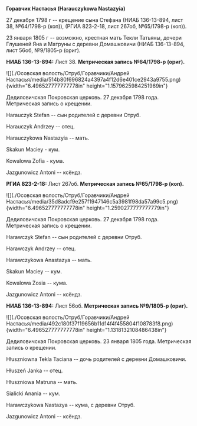 **Горавчик Настасья (Harauczykowa Nastazyia)**

27 декабря 1798 г -- крещение сына Стефана (НИАБ 136-13-894, лист 38,
№64/1798-р (коп)), (РГИА 823-2-18, лист 267об, №65/1798-р (коп)).

23 января 1805 г -- возможно, крестная мать Текли Татьяны, дочери
Глушеней Яна и Матруны с деревни Домашковичи (НИАБ 136-13-894, лист
56об, №9/1805-р (ориг).

**НИАБ 136-13-894:** Лист 38. **Метрическая запись №64/1798-р (ориг).**

![](./Осовская волость/Отруб/Горавчики/Андрей Настасья/media/514b80f696824a4397a4f12d6e401ce2943a9755.png){width="6.496527777777778in"
height="1.1579625984251969in"}

Дедиловичская Покровская церковь. 27 декабря 1798 года. Метрическая
запись о крещении.

Harauczyk Stefan -- сын родителей с деревни Отруб.

Harauczyk Andrzey -- отец.

Harauczykowa Nastazyia -- мать.

Skakun Maciey - кум.

Kowalowa Zofia - кума.

Jazgunowicz Antoni -- ксёндз.

**РГИА 823-2-18:** Лист 267об. **Метрическая запись №65/1798-р (коп).**

![](./Осовская волость/Отруб/Горавчики/Андрей Настасья/media/35d8adcf9e257f1947146c5a3981f98da57a99c5.png){width="6.496527777777778in"
height="1.2590277777777779in"}

Дедиловичская Покровская церковь. 27 декабря 1798 года. Метрическая
запись о крещении.

Harawczyk Stefan -- сын родителей с деревни Отруб.

Harawczyk Andrzey -- отец.

Harawczykowa Anastazya -- мать.

Skakun Maciey -- кум.

Kowalowa Zosia -- кума.

Jazgunowicz Antoni -- ксёндз.

**НИАБ 136-13-894:** Лист 56об. **Метрическая запись №9/1805-р (ориг).**

![](./Осовская волость/Отруб/Горавчики/Андрей Настасья/media/492c180f37f19656b11d14f4f455804f108783f8.png){width="6.496527777777778in"
height="1.1318132108486438in"}

Дедиловичская Покровская церковь. 23 января 1805 года. Метрическая
запись о крещении.

Hłuszniowna Tekla Taciana -- дочь родителей с деревни Домашковичи.

Hłuszeń Janka -- отец.

Hłuszniowa Matruna -- мать.

Sialicki Anania -- кум.

Harawczykowa Nastazya -- кума, с деревни Отруб.

Jazgunowicz Antoni -- ксёндз.
